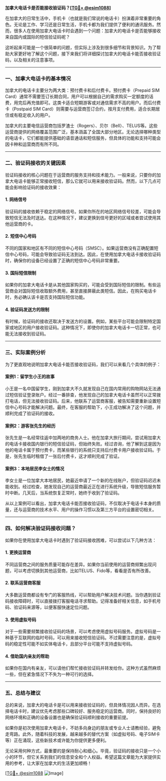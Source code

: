 **加拿大电话卡是否能接收验证码？[[TG💪+ @esim1088](https://t.me/s/esim1088)]**

在加拿大的日常生活中，手机卡（也就是我们常说的电话卡）扮演着非常重要的角色。无论是工作、学习还是日常生活，手机卡都为我们提供了便利的通讯服务。然而，很多人在使用加拿大电话卡时会遇到一个问题：加拿大的电话卡是否能够接收来自国内或国际的短信验证码呢？

这听起来可能是一个很简单的问题，但实际上涉及到很多细节和背景知识。为了帮助大家更好地了解这个问题，接下来我们将详细探讨加拿大的电话卡能否接收验证码，以及相关的注意事项。

---

### **一、加拿大电话卡的基本情况**

加拿大的电话卡主要分为两大类：预付费卡和后付费卡。预付费卡（Prepaid SIM Card）通常不需要签订长期合同，用户可以根据自己的需求购买一定额度的话费，用完后再充值即可。这类卡适合短期游客或对通信需求不高的用户。而后付费卡（Postpaid SIM Card）则需要与运营商签订合约，按月支付费用，适合长期居住或有稳定收入的用户。

加拿大的主要电信运营商包括罗渣士（Rogers）、贝尔（Bell）、TELUS等。这些运营商提供的网络覆盖范围广泛，基本涵盖了全国大部分地区。无论选择哪种类型的电话卡，它们都能提供基础的语音通话和短信服务，但具体的功能和支持可能会因卡种和运营商而有所不同。

---

### **二、验证码接收的关键因素**

验证码接收的核心问题在于运营商的服务支持和技术能力。一般来说，只要你的加拿大电话卡能够正常接收短信，那么它就可以用来接收验证码。然而，以下几点可能会影响验证码的接收效果：

#### **1. 网络信号**
验证码的接收依赖于稳定的网络信号。如果你所在的地区网络信号较差，可能会导致短信无法及时送达。在这种情况下，建议更换到信号更好的区域或者尝试使用其他运营商的卡。

#### **2. 短信中心号码**
不同的国家和地区有不同的短信中心号码（SMSC）。如果运营商没有正确配置短信中心号码，可能会导致验证码无法到达。因此，在使用加拿大电话卡接收验证码时，确保你的设备已经设置了正确的短信中心号码非常重要。

#### **3. 国际短信限制**
如果你的加拿大电话卡是从其他国家购买的，可能会受到国际短信的限制。有些运营商会对国际短信收取额外费用，甚至直接屏蔽此类短信。因此，在购买电话卡时，务必确认该卡是否支持国际短信功能。

#### **4. 验证码发送方的限制**
有时候，验证码的接收还取决于发送方的设置。例如，某些平台可能会限制特定国家或地区的用户接收验证码。这种情况下，即使你的加拿大电话卡一切正常，也可能无法接收到验证码。

---

### **三、实际案例分析**

为了更直观地说明加拿大电话卡能否接收验证码，我们可以来看几个具体的例子：

#### **案例1：留学生小王的故事**
小王是一名中国留学生，刚到加拿大不久就发现自己在国内常用的购物网站无法通过短信验证登录账户。经过一番排查，他发现自己的加拿大电话卡虽然可以正常拨打电话，但无法接收验证码。后来，他联系了运营商客服，被告知需要重新设置短信中心号码才能解决问题。最终，在客服的帮助下，小王成功解决了这个问题，并顺利完成了验证码的接收。

#### **案例2：游客张先生的经历**
张先生是一名经常往返中加两地的商务人士。他在加拿大旅行期间，尝试用加拿大的电话卡接收国内银行的短信验证码，但始终失败。经过咨询，他了解到这是因为他的电话卡属于预付费卡，而某些银行的系统只支持后付费卡用户接收验证码。于是，张先生临时租借了一张后付费卡，这才顺利完成了验证。

#### **案例3：本地居民李女士的情况**
李女士是一位加拿大本地居民，她最近申请了一个新的在线账户，但验证码迟迟未能收到。经过检查，她发现自己的运营商最近正在进行系统升级，导致短信服务暂时中断。几天后，当系统恢复正常时，她终于收到了验证码。

从以上案例可以看出，加拿大电话卡能否接收验证码，不仅取决于电话卡本身的质量，还与运营商的技术水平、用户的操作习惯以及第三方平台的设置密切相关。

---

### **四、如何解决验证码接收问题？**

如果你在使用加拿大电话卡时遇到了验证码接收困难，可以尝试以下几种方法：

#### **1. 更换运营商**
不同运营商之间的服务质量可能存在差异。如果你当前使用的运营商频繁出现问题，可以考虑切换到其他运营商，比如TELUS、Fido等，看看是否有所改善。

#### **2. 联系运营商客服**
大多数运营商都设有专门的客服热线，可以帮助用户解决技术问题。当你遇到验证码接收障碍时，可以直接拨打客服电话寻求帮助。记得准备好相关信息，如手机号码、验证码来源等，以便客服快速定位问题。

#### **3. 使用虚拟号码**
对于一些需要频繁接收验证码的场景，可以考虑使用虚拟号码服务。虚拟号码是一种基于互联网的临时号码，可以用来接收短信验证码。不过需要注意的是，虚拟号码的稳定性可能不如实体电话卡，且部分平台可能不支持虚拟号码。

#### **4. 借助国内亲友的帮助**
如果你在国内有亲友，可以请他们帮忙接收验证码并转发给你。这种方式虽然麻烦一些，但在紧急情况下不失为一种可行的选择。

---

### **五、总结与建议**

总的来说，加拿大的电话卡是可以用来接收验证码的，但具体情况因人而异。在选择电话卡时，建议优先考虑那些口碑较好、服务稳定的运营商。同时，保持良好的网络环境和正确的设备设置也是确保验证码顺利接收的重要前提。

如果你是初次使用加拿大电话卡，不妨多向身边的朋友或专业人士请教经验，避免走弯路。此外，随着科技的发展，越来越多的替代方案（如虚拟号码、电子SIM卡等）正在涌现，这些新技术或许能为你提供更多便利。

无论采用何种方式，最重要的是保持耐心和细心。毕竟，验证码的接收只是一个小小的环节，但它关系到我们的信息安全和个人权益。希望这篇文章能为大家提供实用的参考，让大家在加拿大的生活更加顺畅！

[[TG💪+ @esim1088](https://t.me/s/esim1088) ![Image](https://i.postimg.cc/4NQfJmqS/Snipaste-2025-05-13-00-14-12.png)]